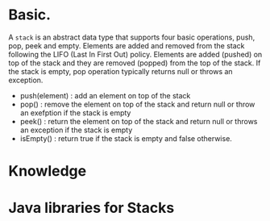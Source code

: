 # Basic.
A `stack` is an abstract data type that supports four basic operations, push, pop, peek and empty. Elements are added and removed from the stack following the LIFO (Last In First Out) policy.
Elements are added (pushed) on top of the stack and they are removed (popped) from the top of the stack. If the stack is empty, pop operation typically returns null or throws an exception.
 
- push(element) : add an element on top of the stack
- pop() : remove the element on top of the stack and return null or throw an exefption if the stack is empty
- peek() : return the element on top of the stack and return null or throws an exception if the stack is empty
- isEmpty() : return true if the stack is empty and false otherwise.

# Knowledge

# Java libraries for Stacks
